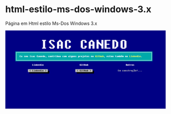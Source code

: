 # html-estilo-ms-dos-windows-3.x
Página em Html estilo Ms-Dos Windows 3.x

<img src="https://github.com/isaccanedo/html-estilo-ms-dos-windows-3.x/blob/master/bootstrap/img/print.jpg">

